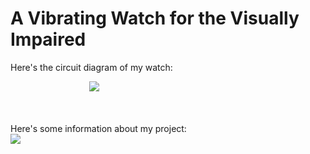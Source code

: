 # A Vibrating Watch for the Visually Impaired

Here's the circuit diagram of my watch: 


<div style="  display: block; margin-left: auto; margin-right: auto; width: 50%;"><img src="https://github.com/Mishka2/vibrating_watch/blob/master/watch_wiring.png" /></div>

<br />
<br />
<br />
Here's some information about my project:

<div style="align:center"><img src="https://github.com/Mishka2/vibrating_watch/blob/master/display_poster.png" /></div>
